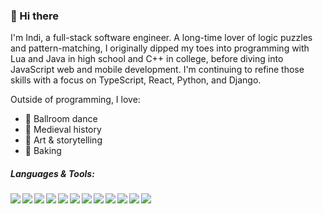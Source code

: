 ### 👋 Hi there

I'm Indi, a full-stack software engineer. A long-time lover of logic puzzles and pattern-matching, I originally dipped my toes into programming with Lua and Java in high school and C++ in college, before diving into JavaScript web and mobile development. I'm continuing to refine those skills with a focus on TypeScript, React, Python, and Django.

Outside of programming, I love:
- 💃 Ballroom dance
- 🏰 Medieval history
- 🎨 Art & storytelling
- 🥧 Baking

##### Languages & Tools:

<img align="left" img src="https://img.icons8.com/color/48/000000/javascript--v1.png"/>
<img align="left" img src="https://img.icons8.com/color/48/000000/typescript.png"/>
<img align="left" img src="https://img.icons8.com/color/48/000000/python.png"/>
<img align="left" img src="https://img.icons8.com/color/48/000000/react-native.png"/>
<img align="left" img src="https://img.icons8.com/color/48/000000/redux.png"/>
<img align="left" img src="https://img.icons8.com/color/48/000000/tailwindcss.png"/>
<img align="left" img src="https://img.icons8.com/color/48/000000/django.png"/>
<img align="left" img src="https://img.icons8.com/color/48/000000/nodejs.png"/>
<img align="left" img src="https://img.icons8.com/color/48/000000/git.png"/>
<img align="left" img src="https://img.icons8.com/color/48/000000/postgreesql.png"/>
<img align="left" img src="https://img.icons8.com/color/48/000000/webpack.png"/>
<img align="left" img src="https://img.icons8.com/color/48/000000/google-firebase-console.png"/>

